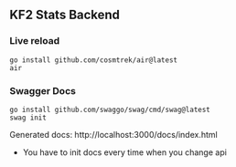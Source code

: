 ## KF2 Stats Backend

### Live reload
```
go install github.com/cosmtrek/air@latest
air
```

### Swagger Docs
```
go install github.com/swaggo/swag/cmd/swag@latest
swag init
```
Generated docs: http://localhost:3000/docs/index.html
- You have to init docs every time when you change api
